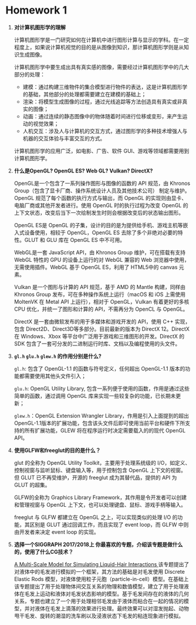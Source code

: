 # Homework 1

1. **对计算机图形学的理解**

   计算机图形学是一门研究如何在计算机中进行图形计算与显示的学科。在一定程度上，如果说计算机视觉的目的是从图像到知识，那计算机图形学则是从知识生成图像。

   计算机图形学中要生成出具有真实感的图像，需要经过计算机图形学中的几大部分的处理：

   - 建模：通过构建三维物件的集合模型进行物件的表达，这是计算机图形学的基础，其他部分的处理都需要建立在建模的基础上；
   - 渲染：将模型生成图像的过程，通过光线追踪等方法创造具有真实或非真实的图像；
   - 动画：通过连续的静态图像中的物体随着时间进行位移或变形，来产生运动的视觉效果；
   - 人机交互：涉及人与计算机的交互方式，通过图形学的多种技术增强人与机器的交互体验与丰富交互的方式。

   计算机图形学的应用广泛，如电影、广告、软件 GUI、游戏等领域都需要用到计算机图形学。

2. **什么是OpenGL? OpenGL ES? Web GL? Vulkan? DirectX?**

   OpenGL是一个包含了一系列操作图形与图像的函数的 API 规范，由 Khronos Group（包含了显卡厂商、操作系统设计人员及其他技术公司） 制定与维护。OpenGL 规范了每个函数的执行方式与输出，而 OpenGL 的实现则由显卡、电脑厂商或其他开发者进行。使用 OpenGL 时的执行过程为改变 OpenGL 的上下文状态，改变后当下一次绘制发生时则会根据改变后的状态输出图形。

   OpenGL ES是 OpenGL 的子集，设计的目的是为提供给手机、游戏主机等嵌入式设备使用，相较于 OpenGL，OpenGL ES 去除了多个非绝对必要的特性。GLUT 和 GLU 库在 OpenGL ES 中不可用。

   WebGL是一套 JavaScript API，由 Khronos Group 维护，可在搭载有支持 WebGL 特性的 GPU 的设备上运行的对 WebGL 兼容的 Web 浏览器中使用，无需使用插件。WebGL 基于 OpenGL ES，利用了 HTML5中的 canvas 元素。

   Vulkan 是一个图形与计算的 API 规范，基于 AMD 的 Mantle 构建，同样由 Khronos Group 发布，可在多种操作系统上运行（macOS 和 iOS 上需使用 MoltenVK 在 Metal API 上运行），相对于 OpenGL，Vulkan 有着更好的多核 CPU 优化，并统一了图形和计算的 API，不需再分为 OpenCL 与 OpenGL。

   DirectX 是一套由微软发布的用于多媒体和游戏开发的 API，使用 C++ 实现，包含 Direct2D、Direct3D等多部分。目前最新的版本为 DirectX 12。DirectX 在 Windows、Xbox 等平台中广泛用于游戏和三维图形的开发。DirectX 的 SDK 包含了一套可分发的二进制运行时库、文档以及编程使用的头文件。

3. **`gl.h` `glu.h` `glew.h` 的作用分别是什么?**

   `gl.h`: 包含了 OpenGL-1.1 的函数与符号定义，任何超出 OpenGL-1.1 版本的功能都需要使用其他头文件引入；

   `glu.h`: OpenGL Utility Library, 包含一系列便于使用的函数，作用是通过这些简单的函数，通过调用 OpenGL 库来实现一些较复杂的功能，已长期未更新；

   `glew.h`：OpenGL Extension Wrangler Library，作用是引入上面提到的超出 OpenGL-1.1版本的扩展功能，包含该头文件后即可使用当前平台和硬件下所支持的所有扩展功能，GLEW 将在程序运行时决定需要载入的的现代 OpenGL API。

4. **使用GLFW和freeglut的目的是什么？**

   glut 的全称为 OpenGL Utility Toolkit，主要用于处理系统级的 I/O，如定义、控制视窗与监听鼠标、键盘输入等，用于控制包含 OpenGL 上下文的视窗。但 GLUT 已不再受维护，开源的 freeglut 成为其替代品，提供的 API 为 GLUT 的超集。

   GLFW的全称为 Graphics Library Framework，其作用是令开发者可以创建和管理视窗与 OpenGL 上下文，也可以处理键盘、鼠标、游戏手柄等输入。

   freeglut 与 GLFW 都建立在 OpenGL 之上，可以实现类似的处理 I/O 的功能，其区别是 GLUT 通过回调工作，而且实现了 event loop，而 GLFW 中则由开发者来决定 event loop 的实现。

5. **选择一个SIGGRAPH 2017/2018上 你最喜欢的专题，介绍该专题是做什么的，使用了什么CG技术？**

   [A Multi-Scale Model for Simulating Liquid-Hair Interactions ](http://www.cs.columbia.edu/cg/liquidhair/) 该专题提出了对液体中的毛发进行模拟的一个框架，其方法的基础是对毛发使用 Discrete Elastic Rods 模型，对液体使用粒子元胞（particle-in-cell）模型。在基础上该专题提出了用于处理物体间交互关系的物理和数值模型，建立了用于处理液体在毛发上运动和液体对毛发状态影响的模型。基于毛发间存在的液体的几何关系，专题也建立了一个用于处理相邻毛发由于液体而粘合在一起的情况的模型，并对液体在毛发上滴落的效果进行处理。最终效果可以对湿发抛起、动物甩干毛发、旋转的潮湿的洗车刷以及浸液状态下毛发的粘连现象进行模拟。
